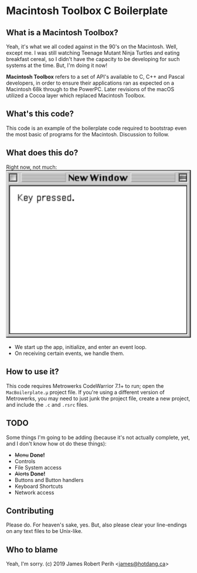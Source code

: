 # Macintosh Toolbox C Boilerplate

## What is a Macintosh Toolbox?
Yeah, it's what we all coded against in the 90's on the Macintosh. Well, except me. I was still watching Teenage Mutant Ninja Turtles and eating breakfast cereal, so I didn't have the capacity to be developing for such systems at the time. But, I'm doing it now!

**Macintosh Toolbox** refers to a set of API's available to C, C++ and Pascal developers, in order to ensure their applications ran as expected on a Macintosh 68k through to the PowerPC. Later revisions of the macOS utilized a Cocoa layer which replaced Macintosh Toolbox.

## What's this code?
This code is an example of the boilerplate code required to bootstrap even the most basic of programs for the Macintosh. Discussion to follow.

## What does this do?
Right now, not much:
![screenshot](screenshot.png)

- We start up the app, initialize, and enter an event loop.
- On receiving certain events, we handle them.


## How to use it?
This code requires Metrowerks CodeWarrior 7.1+ to run; open the `MacBoilerplate.µ` project file. If you're using a different version of Metrowerks, you may need to just junk the project file, create a new project, and include the `.c` and `.rsrc` files.

## TODO
Some things I'm going to be adding (because it's not actually complete, yet, and I don't know how ot do these things):

- ~~Menu~~ **Done!**
- Controls
- File System access
- ~~Alerts~~ **Done!**
- Buttons and Button handlers
- Keyboard Shortcuts
- Network access

## Contributing
Please do. For heaven's sake, yes. But, also please clear your line-endings on any text files to be Unix-like.

## Who to blame
Yeah, I'm sorry. (c) 2019 James Robert Perih <<james@hotdang.ca>>

